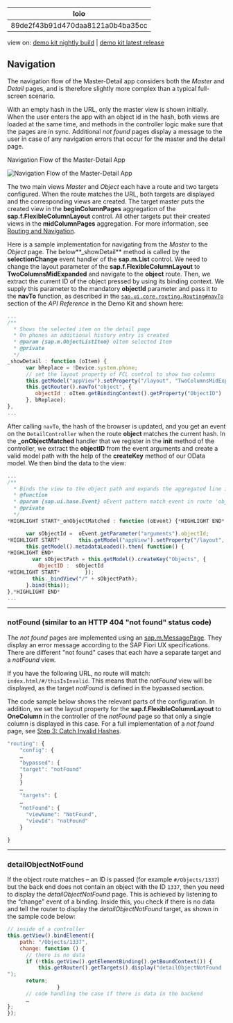 <!-- loio89de2f43b91d470daa8121a0b4ba35cc -->

| loio |
| -----|
| 89de2f43b91d470daa8121a0b4ba35cc |

<div id="loio">

view on: [demo kit nightly build](https://openui5nightly.hana.ondemand.com/#/topic/89de2f43b91d470daa8121a0b4ba35cc) | [demo kit latest release](https://openui5.hana.ondemand.com/#/topic/89de2f43b91d470daa8121a0b4ba35cc)</div>

## Navigation

The navigation flow of the Master-Detail app considers both the *Master* and *Detail* pages, and is therefore slightly more complex than a typical full-screen scenario.

With an empty hash in the URL, only the master view is shown initially. When the user enters the app with an object id in the hash, both views are loaded at the same time, and methods in the controller logic make sure that the pages are in sync. Additional *not found* pages display a message to the user in case of any navigation errors that occur for the master and the detail page.

   
  
<a name="loio89de2f43b91d470daa8121a0b4ba35cc__fig_xyz_nkh_bt"/>Navigation Flow of the Master-Detail App

 ![](loioec746bc8018543fda1fae5230367dfc5_LowRes.png "Navigation Flow of the Master-Detail App") 

The two main views *Master* and *Object* each have a route and two targets configured. When the route matches the URL, both targets are displayed and the corresponding views are created. The target master puts the created view in the **beginColumnPages** aggregation of the **sap.f.FlexibleColumnLayout** control. All other targets put their created views in the **midColumnPages** aggregation. For more information, see [Routing and Navigation](Routing_and_Navigation_3d18f20.md).

Here is a sample implementation for navigating from the *Master* to the *Object* page. The below**\_showDetail** method is called by the **selectionChange** event handler of the **sap.m.List** control. We need to change the layout parameter of the **sap.f.FlexibleColumnLayout** to **TwoColumnsMidExpanded** and navigate to the **object** route. Then, we extract the current ID of the object pressed by using its binding context. We supply this parameter to the mandatory **objectId** parameter and pass it to the **navTo** function, as described in the [`sap.ui.core.routing.Routing#navTo`](https://openui5.hana.ondemand.com/#/api/sap.ui.core.routing.Router/methods/navTo) section of the *API Reference* in the Demo Kit and shown here:

``` js
...
/**
  * Shows the selected item on the detail page
  * On phones an additional history entry is created
  * @param {sap.m.ObjectListItem} oItem selected Item
  * @private
  */
_showDetail : function (oItem) {
      var bReplace = !Device.system.phone;
      // set the layout property of FCL control to show two columns
      this.getModel("appView").setProperty("/layout", "TwoColumnsMidExpanded");
      this.getRouter().navTo("object", {
         objectId : oItem.getBindingContext().getProperty("ObjectID")
      }, bReplace);
},
...
```

After calling `navTo`, the hash of the browser is updated, and you get an event on the `DetailController` when the route **object** matches the current hash. In the **\_onObjectMatched** handler that we register in the **init** method of the controller, we extract the **objectID** from the event arguments and create a valid model path with the help of the **createKey** method of our OData model. We then bind the data to the view:

``` js
...
/**
  * Binds the view to the object path and expands the aggregated line items.
  * @function
  * @param {sap.ui.base.Event} oEvent pattern match event in route 'object'
  * @private
  */
*HIGHLIGHT START*_onObjectMatched : function (oEvent) {*HIGHLIGHT END*

      var sObjectId =  oEvent.getParameter("arguments").objectId;
*HIGHLIGHT START*      this.getModel("appView").setProperty("/layout", "TwoColumnsMidExpanded");
      this.getModel().metadataLoaded().then( function() {
*HIGHLIGHT END*
        var sObjectPath = this.getModel().createKey("Objects", {
          ObjectID :  sObjectId
*HIGHLIGHT START*        });
        this._bindView("/" + sObjectPath);
      }.bind(this));
},*HIGHLIGHT END*
...
```

***

### notFound \(similar to an HTTP 404 "not found" status code\)

The *not found* pages are implemented using an [sap.m.MessagePage](https://openui5.hana.ondemand.com/explored.html#/entity/sap.m.MessagePage/samples). They display an error message according to the SAP Fiori UX specifications. There are different "not found" cases that each have a separate target and a *notFound* view.

If you have the following URL, no route will match: `index.html/#/thisIsInvalid`. This means that the *notFound* view will be displayed, as the target *notFound* is defined in the bypassed section.

The code sample below shows the relevant parts of the configuration. In addition, we set the layout property for the **sap.f.FlexibleColumnLayout** to **OneColumn** in the controller of the *notFound* page so that only a single column is displayed in this case. For a full implementation of a *not found* page, see [Step 3: Catch Invalid Hashes](Step_3_Catch_Invalid_Hashes_e047e05.md).

``` js
"routing": {
    "config": {
    …
    "bypassed": {
    "target": "notFound"
    }
    }
    …
    "targets": {
    …
    "notFound": {
      "viewName": "NotFound",
      "viewId": "notFound"
    }

}
```

***

### detailObjectNotFound

If the object route matches – an ID is passed \(for example `#/Objects/1337`\) but the back end does not contain an object with the ID `1337`, then you need to display the *detailObjectNotFound* page. This is achieved by listening to the “change” event of a binding. Inside this, you check if there is no data and tell the router to display the *detailObjectNotFound* target, as shown in the sample code below:

``` js
// inside of a controller
this.getView().bindElement({
    path: "/Objects/1337",
    change: function () {
      // there is no data
      if (!this.getView().getElementBinding().getBoundContext()) {
          this.getRouter().getTargets().display("detailObjectNotFound
");
      return;
				}
      // code handling the case if there is data in the backend
      …
};
});
```


